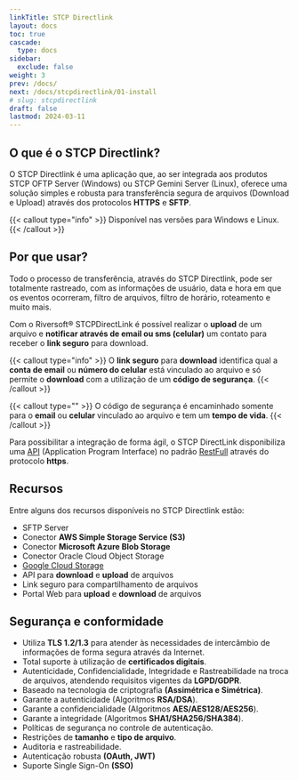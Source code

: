 ```yaml
---
linkTitle: STCP Directlink
layout: docs
toc: true
cascade:
  type: docs
sidebar:
  exclude: false
weight: 3
prev: /docs/
next: /docs/stcpdirectlink/01-install
# slug: stcpdirectlink
draft: false
lastmod: 2024-03-11
---
```

<!-- # Introdução -->

## O que é o STCP Directlink?

O STCP Directlink é uma aplicação que, ao ser integrada aos produtos STCP OFTP Server (Windows) ou STCP Gemini Server (Linux), oferece uma solução simples e robusta para transferência segura de arquivos (Download e Upload) através dos protocolos **HTTPS** e **SFTP**.

{{< callout type="info" >}}
  Disponível nas versões para Windows e Linux.
{{< /callout >}}

## Por que usar?

Todo o processo de transferência, através do STCP Directlink, pode ser totalmente rastreado, com as informações de usuário, data e hora em que os eventos ocorreram, filtro de arquivos, filtro de horário, roteamento e muito mais.

Com o Riversoft® STCPDirectLink é possível realizar o **upload** de um arquivo e **notificar através de email ou sms (celular)** um contato para receber o **link seguro** para download.

{{< callout type="info" >}}
  O **link seguro** para **download** identifica qual a **conta de email** ou **número do celular** está vinculado ao arquivo e só permite o **download** com a utilização de um **código de segurança**.
{{< /callout >}}

{{< callout type="" >}}
O código de segurança é encaminhado somente para o **email** ou **celular** vinculado ao arquivo e tem um **tempo de vida**.
{{< /callout >}}

Para possibilitar a integração de forma ágil, o STCP DirectLink disponibiliza uma [API](/docs/stcpdirectlink/05-api/) (Application Program Interface) no padrão [RestFull](https://restfulapi.net/) através do protocolo **https**.

## Recursos
Entre alguns dos recursos disponíveis no STCP Directlink estão:

- SFTP Server
- Conector **AWS Simple Storage Service (S3)**
- Conector **Microsoft Azure Blob Storage**
- Conector Oracle Cloud Object Storage
- [Google Cloud Storage](https://cloud.google.com/)
- API para **download** e **upload** de arquivos
- Link seguro para compartilhamento de arquivos
- Portal Web para **upload** e **download** de arquivos

## Segurança e conformidade

- Utiliza **TLS 1.2/1.3** para atender às necessidades de intercâmbio de informações de forma segura através da Internet.
- Total suporte à utilização de **certificados digitais**.
- Autenticidade, Confidencialidade, Integridade e Rastreabilidade na troca de arquivos, atendendo requisitos vigentes da **LGPD/GDPR**​.
- Baseado na tecnologia de criptografia **(Assimétrica e Simétrica)**.
- Garante a autenticidade (Algoritmos **RSA/DSA**).
- Garante a confidencialidade (Algoritmos **AES/AES128/AES256**).
- Garante a integridade (Algoritmos **SHA1/SHA256/SHA384**).
- Políticas de segurança no controle de autenticação.
- Restrições de **tamanho** e **tipo de arquivo**.
- Auditoria e rastreabilidade.
- Autenticação robusta **(OAuth, JWT)**
- Suporte Single Sign-On **(SSO)**

